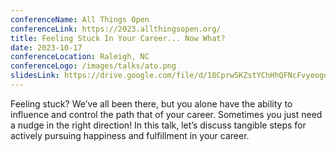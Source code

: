 ```yaml
---
conferenceName: All Things Open
conferenceLink: https://2023.allthingsopen.org/
title: Feeling Stuck In Your Career... Now What?
date: 2023-10-17
conferenceLocation: Raleigh, NC
conferenceLogo: /images/talks/ato.png
slidesLink: https://drive.google.com/file/d/18Cprw5KZstYChHhQFNcFvyeogdyBDCKS/view?usp=sharing
---
```


Feeling stuck? We’ve all been there, but you alone have the ability to influence and control the path that of your career. Sometimes you just need a nudge in the right direction! In this talk, let’s discuss tangible steps for actively pursuing happiness and fulfillment in your career.
